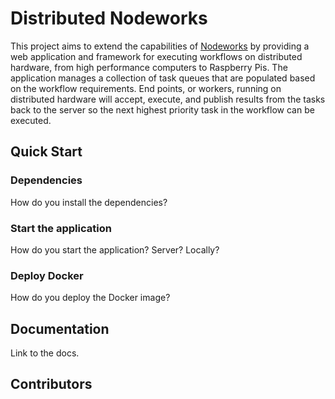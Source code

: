 # Distributed Nodeworks

This project aims to extend the capabilities of
[Nodeworks](https://mfix.netl.doe.gov/nodeworks/) by providing a web
application and framework for executing workflows on distributed hardware, from
high performance computers to Raspberry Pis. The application manages a
collection of task queues that are populated based on the workflow requirements.
End points, or workers, running on distributed hardware will accept, execute,
and publish results from the tasks back to the server so the next highest
priority task in the workflow can be executed.

## Quick Start

### Dependencies

How do you install the dependencies?

### Start the application

How do you start the application? Server? Locally?

### Deploy Docker

How do you deploy the Docker image?

## Documentation

Link to the docs.

## Contributors
